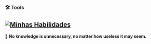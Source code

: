 ### 🛠️ Tools

[![Minhas Habilidades](https://skillicons.dev/icons?i=html,css,js,nodejs,express,react,mysql)](https://skillicons.dev)
---

**💭 No knowledge is unnecessary, no matter how useless it may seem.**
